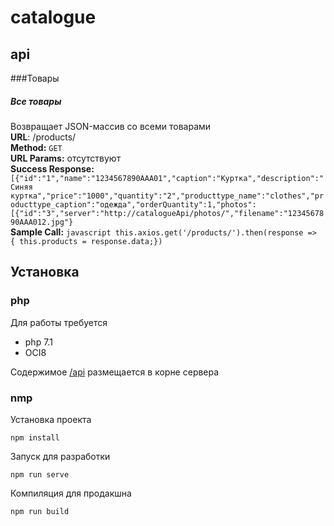 # catalogue

## api

###Товары

##### *Все товары*
Возвращает JSON-массив со всеми товарами  
**URL**: /products/  
**Method:** `GET`  
**URL Params:** отсутствуют  
**Success Response:** `[{"id":"1","name":"1234567890AAA01","caption":"Куртка","description":"Синяя куртка","price":"1000","quantity":"2","producttype_name":"clothes","producttype_caption":"одежда","orderQuantity":1,"photos":[{"id":"3","server":"http://catalogueApi/photos/","filename":"1234567890AAA012.jpg"}`  
**Sample Call:** `javascript this.axios.get('/products/').then(response => { this.products = response.data;})`  

## Установка

### php
Для работы требуется 

- php 7.1 
- OCI8

Содержимое [/api](api) размещается в корне сервера

### nmp
Установка проекта
```
npm install 
```

Запуск для разработки
```
npm run serve
```

Компиляция для продакшна
```
npm run build
```

